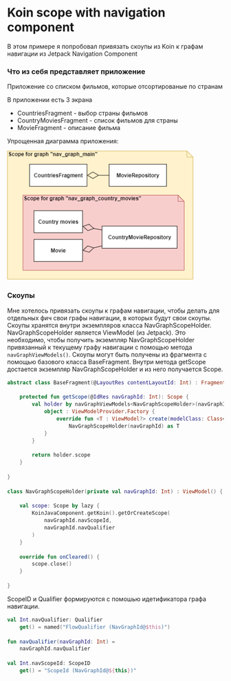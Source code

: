 # Koin scope with navigation component

В этом примере я попробовал привязать скоупы из Koin к графам навигации из Jetpack Navigation Component

### Что из себя представляет приложение
Приложение со списком фильмов, которые отсортированые по странам

В приложении есть 3 экрана
* CountriesFragment - выбор страны фильмов
* CountryMoviesFragment - список фильмов для страны
* MovieFragment - описание фильма

Упрощенная диаграмма приложения:

  <img src="images/scope_diagram.png" height="300" >

### Скоупы
Мне хотелось привязать скоупы к графам навигации, чтобы делать для отдельных фич свои графы навигации, в которых будут свои скоупы. Скоупы хранятся внутри экземпляров класса NavGraphScopeHolder. NavGraphScopeHolder является ViewModel (из Jetpack). Это необходимо, чтобы получить экземпляр NavGraphScopeHolder привязанный к текущему графу навигации с помощью метода `navGraphViewModels()`. Скоупы могут быть получены из фрагмента с помощью базового класса BaseFragment. Внутри метода getScope достается экземпляр NavGraphScopeHolder и из него получается Scope.

```kt
abstract class BaseFragment(@LayoutRes contentLayoutId: Int) : Fragment(contentLayoutId) {

    protected fun getScope(@IdRes navGraphId: Int): Scope {
        val holder by navGraphViewModels<NavGraphScopeHolder>(navGraphId) {
            object : ViewModelProvider.Factory {
                override fun <T : ViewModel?> create(modelClass: Class<T>): T =
                    NavGraphScopeHolder(navGraphId) as T
            }
        }

        return holder.scope
    }

}

class NavGraphScopeHolder(private val navGraphId: Int) : ViewModel() {

    val scope: Scope by lazy {
        KoinJavaComponent.getKoin().getOrCreateScope(
            navGraphId.navScopeId,
            navGraphId.navQualifier
        )
    }

    override fun onCleared() {
        scope.close()
    }

}

```

 ScopeID и Qualifier формируются с помошью идетификатора графа навигации. 

```kt
val Int.navQualifier: Qualifier
    get() = named("FlowQualifier (NavGraphId@$this)")

fun navQualifier(navGraphId: Int) =
    navGraphId.navQualifier

val Int.navScopeId: ScopeID
    get() = "ScopeId (NavGraphId@${this})"


```
